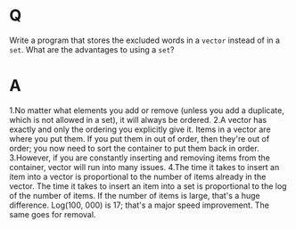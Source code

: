 # Q
Write a program that stores the excluded words in a `vector`
instead of in a `set`. What are the advantages to using a `set`?

# A
1.No matter what elements you add or remove (unless you add
a duplicate, which is not allowed in a set), it will always
be ordered.
2.A vector has exactly and only the ordering you explicitly
give it. Items in a vector are where you put them. If you put
them in out of order, then they're out of order; you now need
to sort the container to put them back in order.
3.However, if you are constantly inserting and removing items
from the container, vector will run into many issues.
4.The time it takes to insert an item into a vector is proportional
to the number of items already in the vector. The time it takes
to insert an item into a set is proportional to the log of the
number of items. If the number of items is large, that's a huge
difference. Log(100, 000) is 17; that's a major speed improvement.
The same goes for removal.